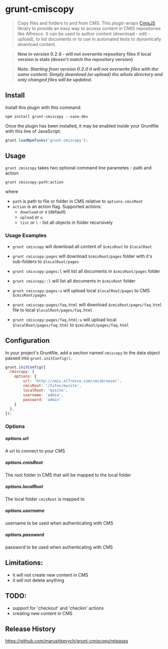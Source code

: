 # grunt-cmiscopy

> Copy files and folders to and from CMS.
This plugin wraps [CmisJS](https://npmjs.org/package/cmis) library to provide an easy way to access content in CMIS repositories like Alfresco.
It can be used to author content (download - edit - upload), to list documents or to use in automated tests to dynamically download content.

> __New in version 0.2.6 - will not overwrite repository files if local version is stale (doesn't match the repository version)__

> __Note: *Starting from version 0.2.0 it will not overwrite files with the same content. Simply download (or upload) the whole directory and only changed files will be updated.*__

## Install

Install this plugin with this command:

```shell
npm install grunt-cmiscopy --save-dev
```

Once the plugin has been installed, it may be enabled inside your Gruntfile with this line of JavaScript:

```js
grunt.loadNpmTasks('grunt-cmiscopy');
```

## Usage
`grunt cmiscopy` takes two optional command line parametes - path and action: 
```
grunt cmiscopy:path:action
```
where 
- `path` is path to file or folder in CMS relative to `options.cmisRoot`
- `action` is an action flag. Supported actions:
    - `download` or `d` (default)
    - `upload` or `u`
    - `list` or `l` - list all objects in folder recursively




### Usage Examples

* ```grunt cmiscopy```  will download all content of `$cmisRoot` to `$localRoot`

* ```grunt cmiscopy:pages``` will download `$cmisRoot/pages` folder with it's sub-folders to `$localRoot/pages`

* ```grunt cmiscopy:pages:l``` will list all documents in `$cmisRoot/pages` folder

* ```grunt cmiscopy::l``` will list all documents in `$cmisRoot` folder

* ```grunt cmiscopy:pages:u``` will upload local `$localRoot/pages` to CMS `$cmisRoot/pages`

* ```grunt cmiscopy:pages/faq.html``` will download `$cmisRoot/pages/faq.html` file to local `$localRoot/pages/faq.html`

* ```grunt cmiscopy:pages/faq.html:u``` will upload local `$localRoot/pages/faq.html` to `$cmisRoot/pages/faq.html`



## Configuration

In your project's Gruntfile, add a section named `cmiscopy` to the data object passed into `grunt.initConfig()`.

```js
grunt.initConfig({
  cmiscopy: {
    options: {
        url: 'http://cmis.alfresco.com/cmisbrowser',
        cmisRoot: '/Sites/mysite',
        localRoot: 'mysite',
        username: 'admin',
        password: 'admin'
    }
  },
});
```

### Options

##### options.url
A url to connect to your CMS

##### options.cmisRoot
The root folder in CMS that will be mapped to the local folder

##### options.localRoot
The local folder `cmisRoot` is mapped to

##### options.username
username to be used when authenticating with CMS

##### options.password
password to be used when authenticating with CMS


## Limitations:
- it will not create new content in CMS
- it will not delete anything

## TODO:
- support for 'checkout' and 'checkin' actions
- creating new content in CMS


## Release History
https://github.com/marushkevych/grunt-cmiscopy/releases
